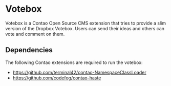 # Votebox

Votebox is a Contao Open Source CMS extension that tries to provide a
slim version of the Dropbox Votebox. Users can send their ideas and others can
vote and comment on them.

## Dependencies

The following Contao extensions are required to run the votebox:
- https://github.com/terminal42/contao-NamespaceClassLoader
- https://github.com/codefog/contao-haste